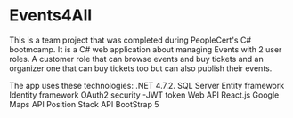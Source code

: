 # Events4All

This is a team project that was completed during PeopleCert's C# bootmcamp.
It is a C# web application about managing Events with 2 user roles. A customer role that can browse events and buy tickets
and an organizer one that can buy tickets too but can also publish their events.

The app uses these technologies:
.NET 4.7.2.
SQL Server
Entity framework
Identity framework
OAuth2 security -JWT token
Web API
React.js
Google Maps API
Position Stack API
BootStrap 5
